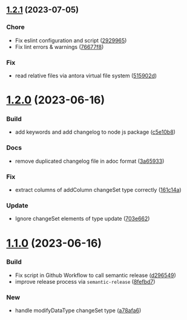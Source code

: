 ## [1.2.1](https://github.com/uniqueck/asciidoctor-liquibase/compare/v1.2.0...v1.2.1) (2023-07-05)


### Chore

* Fix eslint configuration and script ([2929965](https://github.com/uniqueck/asciidoctor-liquibase/commit/292996506f8233aca747224005aa66700d636008))
* Fix lint errors & warnings ([76677f8](https://github.com/uniqueck/asciidoctor-liquibase/commit/76677f8bb22ed80aaf39efb335ff5f1e29235e80))

### Fix

* read relative files via antora virtual file system ([515902d](https://github.com/uniqueck/asciidoctor-liquibase/commit/515902d264995302aa5f79521f06b4ee5780a6d1))

# [1.2.0](https://github.com/uniqueck/asciidoctor-liquibase/compare/v1.1.0...v1.2.0) (2023-06-16)


### Build

* add keywords and add changelog to node js package ([c5e10b8](https://github.com/uniqueck/asciidoctor-liquibase/commit/c5e10b85f513b959f741f9e6d1e1689bf3d4a01c))

### Docs

* remove duplicated changelog file in adoc format ([3a65933](https://github.com/uniqueck/asciidoctor-liquibase/commit/3a6593328cd20887385fc854148ee97a321e8314))

### Fix

* extract columns of addColumn changeSet type correctly ([161c14a](https://github.com/uniqueck/asciidoctor-liquibase/commit/161c14a552efc0a09d8228c8f9cafdf3353007f2))

### Update

* Ignore changeSet elements of type update ([703e662](https://github.com/uniqueck/asciidoctor-liquibase/commit/703e6627d828dc582000472e2f0197debc68e9c0))

# [1.1.0](https://github.com/uniqueck/asciidoctor-liquibase/compare/v1.0.1...v1.1.0) (2023-06-16)


### Build

* Fix script in Github Workflow to call semantic release ([d296549](https://github.com/uniqueck/asciidoctor-liquibase/commit/d2965495fe9b717abe5b739ec874cc983e146e05))
* improve release process via `semantic-release` ([8fefbd7](https://github.com/uniqueck/asciidoctor-liquibase/commit/8fefbd7bec6ec46d2a716b263fe5e33ea3cdf51b))

### New

* handle modifyDataType changeSet type ([a78afa6](https://github.com/uniqueck/asciidoctor-liquibase/commit/a78afa6bbcdc4fbc8ad03d8e038e917ff2a878fa))
